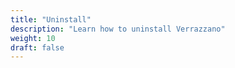 ```yaml
---
title: "Uninstall"
description: "Learn how to uninstall Verrazzano"
weight: 10
draft: false
---
```

